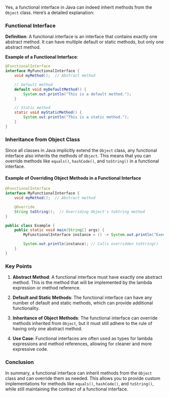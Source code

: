 Yes, a functional interface in Java can indeed inherit methods from the `Object` class. Here’s a detailed explanation:

### Functional Interface

**Definition**: A functional interface is an interface that contains exactly one abstract method. It can have multiple default or static methods, but only one abstract method.

**Example of a Functional Interface**:
```java
@FunctionalInterface
interface MyFunctionalInterface {
    void myMethod();  // Abstract method

    // Default method
    default void myDefaultMethod() {
        System.out.println("This is a default method.");
    }

    // Static method
    static void myStaticMethod() {
        System.out.println("This is a static method.");
    }
}
```

### Inheritance from Object Class

Since all classes in Java implicitly extend the `Object` class, any functional interface also inherits the methods of `Object`. This means that you can override methods like `equals()`, `hashCode()`, and `toString()` in a functional interface.

#### Example of Overriding Object Methods in a Functional Interface
```java
@FunctionalInterface
interface MyFunctionalInterface {
    void myMethod();  // Abstract method

    @Override
    String toString();  // Overriding Object's toString method
}

public class Example {
    public static void main(String[] args) {
        MyFunctionalInterface instance = () -> System.out.println("Executing myMethod!");

        System.out.println(instance); // Calls overridden toString()
    }
}
```

### Key Points

1. **Abstract Method**: A functional interface must have exactly one abstract method. This is the method that will be implemented by the lambda expression or method reference.

2. **Default and Static Methods**: The functional interface can have any number of default and static methods, which can provide additional functionality.

3. **Inheritance of Object Methods**: The functional interface can override methods inherited from `Object`, but it must still adhere to the rule of having only one abstract method.

4. **Use Case**: Functional interfaces are often used as types for lambda expressions and method references, allowing for cleaner and more expressive code.

### Conclusion
In summary, a functional interface can inherit methods from the `Object` class and can override them as needed. This allows you to provide custom implementations for methods like `equals()`, `hashCode()`, and `toString()`, while still maintaining the contract of a functional interface.
